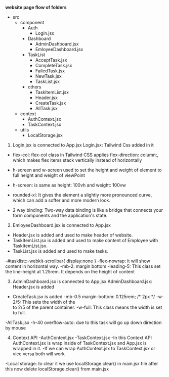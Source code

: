 **website page flow of folders**
- src
    - component
        - Auth
            - Login.jsx
        - Dashboard
            - AdminDashboard.jsx
            - EmloyeeDashboard.jsx
        - TaskList
            - AcceptTask.jsx
            - CompleteTask.jsx
            - FailedTask.jsx
            - NewTask.jsx
            - TaskList.jsx
        - others
            - TaskItemList.jsx
            - Header.jsx
            - CreateTask.jsx
            - AllTask.jsx
    - context
        - AuthContext.jsx
        - TaskContext.jsx
    - utils
        - LocalStorage.jsx


1. Login.jsx is connected to App.jsx
Login.jsx: Tailwind Css added in it
- flex-col: flex-col class in Tailwind CSS applies flex-direction: column;, which makes flex 
    items stack vertically instead of horizontally
- h-screen and w-screen used to set the height and weight of element to full height and weight 
    of viewPoint
- h-screen: is same as height: 100vh and weight: 100vw

- rounded-xl: It gives the element a slightly more pronounced curve, which can add a softer and 
    more modern look.

- 2 way binding: Two-way data binding is like a bridge that connects your form components and
     the application's state.

2. EmloyeeDashboard.jsx is connected to App.jsx
- Header.jsx is added and used to make header of website.
- TaskItemList.jsx is added and used to make content of Employee with TaskItemList.jsx.
- TaskList.jsx is added and used to make tasks.

-#tasklist::-webkit-scrollbar{
    display:none
}
-flex-nowrap: it will show content in horizontal way.
-mb-2: margin bottom
-leading-5: This class set the line-height at 1.25rem. It depends on the height of content

3. AdminDashboard.jsx is connected to App.jsx 
AdminDashboard.jsx: Header.jsx is added 

- CreateTask.jsx is added
-mb-0.5	margin-bottom: 0.125rem; /* 2px */
-w-2/5: This sets the width of the <div> to 2/5 of the parent container.
-w-full: This class means the width is set to full.

-AllTask.jsx
-h-40 overflow-auto: due to this task will go up down direction by mouse

4. Context API 
-AuthContext.jsx
-TaskContext.jsx
-In this Context API AuthContext.jsx is wrap inside of TaskContext.jsx and App.jsx is wrapped in it.
-If we can wrap AuthContext.jsx to TaskContext.jsx or vice versa both will work

-Local storage: to clear it we use localStorage.clear() in main.jsx file after this now delete 
    localStorage.clear() from main.jsx